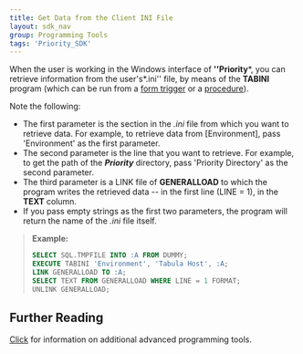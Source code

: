 ```yaml
---
title: Get Data from the Client INI File
layout: sdk_nav
group: Programming Tools
tags: 'Priority_SDK'
---
```


When the user is working in the Windows interface of **\'\'Priority***,
you can retrieve information from the user\'s*.ini\'\' file, by means of
the **TABINI** program (which can be run from a [form
trigger](Form-Triggers ) or a
[procedure](Procedures )).

Note the following:

-   The first parameter is the section in the *.ini* file from which you
    want to retrieve data. For example, to retrieve data from
    \[Environment\], pass \'Environment\' as the first parameter.
-   The second parameter is the line that you want to retrieve. For
    example, to get the path of the ***Priority*** directory, pass
    \'Priority Directory\' as the second parameter.
-   The third parameter is a LINK file of **GENERALLOAD** to which the
    program writes the retrieved data -- in the first line (LINE = 1),
    in the **TEXT** column.
-   If you pass empty strings as the first two parameters, the program
    will return the name of the *.ini* file itself.

> **Example:**
>
> ```sql
> SELECT SQL.TMPFILE INTO :A FROM DUMMY;
> EXECUTE TABINI 'Environment', 'Tabula Host', :A;
> LINK GENERALLOAD TO :A;
> SELECT TEXT FROM GENERALLOAD WHERE LINE = 1 FORMAT;
> UNLINK GENERALLOAD;
> ```

## Further Reading 

[Click](Advanced-Programming-Tools ) for information on
additional advanced programming tools.
